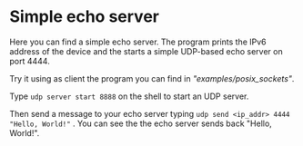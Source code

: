 # Simple echo server

Here you can find a simple echo server.
The program prints the IPv6 address of the device and the starts a simple UDP-based echo server on port 4444.

Try it using as client the program you can find in _"examples/posix\_sockets"_.

Type `udp server start 8888` on the shell to start an UDP server.

Then send a message to your echo server typing `udp send <ip_addr> 4444 "Hello, World!"` .
You can see the the echo server sends back "Hello, World!".
